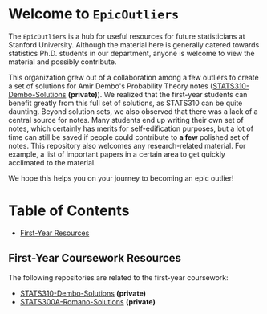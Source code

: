 # Welcome to `EpicOutliers`

The `EpicOutliers` is a hub for useful resources for future statisticians at Stanford University.
Although the material here is generally catered towards statistics Ph.D. students in our department,
anyone is welcome to view the material and possibly contribute.

This organization grew out of a collaboration among a few outliers to create a set of solutions for Amir Dembo's Probability Theory notes ([STATS310-Dembo-Solutions](https://github.com/EpicOutliers/STATS310-Dembo-Solutions) __(private)__).
We realized that the first-year students can benefit greatly from this full set of solutions, as STATS310 can be quite daunting.
Beyond solution sets, we also observed that there was a lack of a central source for notes.
Many students end up writing their own set of notes, which certainly has merits for self-edification purposes, 
but a lot of time can still be saved if people could contribute to __a few__ polished set of notes.
This repository also welcomes any research-related material. 
For example, a list of important papers in a certain area to get quickly acclimated to the material.

We hope this helps you on your journey to becoming an epic outlier!

# Table of Contents

- [First-Year Resources](#fyr)

## First-Year Coursework Resources <a name="fyr"></a>

The following repositories are related to the first-year coursework:

- [STATS310-Dembo-Solutions](https://github.com/EpicOutliers/STATS310-Dembo-Solutions) __(private)__
- [STATS300A-Romano-Solutions](https://github.com/EpicOutliers/STATS300A-Romano-Solutions) __(private)__

